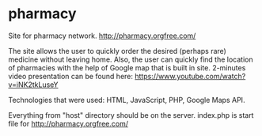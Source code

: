 # pharmacy
Site for pharmacy network.
http://pharmacy.orgfree.com/

The site allows the user to quickly order the desired (perhaps rare) medicine without leaving home. Also, the user can quickly find the location of pharmacies with the help of Google map that is built in site. 2-minutes video presentation can be found here: https://www.youtube.com/watch?v=iNK2tkLuseY

Technologies that were used: HTML, JavaScript, PHP, Google Maps API.

Everything from "host" directory should be on the server. index.php is start file for http://pharmacy.orgfree.com/
